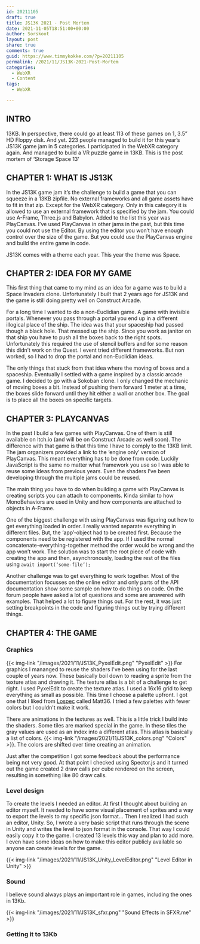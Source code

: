 ```yaml
---
id: 20211105
draft: true
title: JS13K 2021 - Post Mortem
date: 2021-11-05T18:51:00+00:00
author: Sorskoot
layout: post
share: true
comments: true
guid: https://www.timmykokke.com/?p=20211105
permalink: /2021/11/JS13K-2021-Post-Mortem
categories:
  - WebXR
  - Content
tags:
  - WebXR

---
```

## INTRO
13KB. In perspective, there could go at least 113 of these games on 1, 3.5” HD Floppy disk.
And yet. 223 people managed to build it for this year’s JS13K game jam in 5 categories.
I participated in the WebXR category again. And managed to build a VR puzzle game in 13KB.
This is the post mortem of ‘Storage Space 13’

## CHAPTER 1: WHAT IS JS13K
In the JS13K game jam it’s the challenge to build a game that you can squeeze in a 13KB zipfile. No external frameworks and all game assets have to fit in that zip.
Except for the WebXR category. Only in this category it is allowed to use an external framework that is specified by the jam. You could use A-Frame, Three.js and Babylon. Added to the list this year was PlayCanvas. I’ve used PlayCanvas in other jams in the past, but this time you could not use the Editor. By using the editor you won’t have enough control over the size of the game. But you could use the PlayCanvas engine and build the entire game in code.

JS13K comes with a theme each year. This year the theme was Space. 

## CHAPTER 2: IDEA FOR MY GAME
This first thing that came to my mind as an idea for a game was to build a Space Invaders clone. Unfortunately I built that 2 years ago for JS13K and the game is still doing pretty well on Construct Arcade. 

For a long time I wanted to do a non-Euclidian game. A game with invisible portals. Whenever you pass through a portal you end up in a different illogical place of the ship. The idea was that your spaceship had passed though a black hole. That messed up the ship. Since you work as janitor on that ship you have to push all the boxes back to the right spots. Unfortunately this required the use of stencil buffers and for some reason this didn’t work on the Quest. I event tried different frameworks. But non worked, so I had to drop the portal and non-Euclidian ideas.

The only things that stuck from that idea where the moving of boxes and a spaceship. Eventually I settled with a game inspired by a classic arcade game. I decided to go with a Sokoban clone. I only changed the mechanic of moving boxes a bit. Instead of pushing them forward 1 meter at a time, the boxes slide forward until they hit either a wall or another box. The goal is to place all the boxes on specific targets.     

## CHAPTER 3: PLAYCANVAS
In the past I build a few games with PlayCanvas. One of them is still available on Itch.io (and will be on Construct Arcade as well soon). The difference with that game is that this time I have to comply to the 13KB limit. The jam organizers provided a link to the ‘engine only’ version of PlayCanvas. This meant everything has to be done from code. Luckily JavaScript is the same no matter what framework you use so I was able to reuse some ideas from previous years. Even the shaders I’ve been developing through the multiple jams could be reused. 

The main thing you have to do when building a game with PlayCanvas is creating scripts you can attach to components. Kinda similar to how MonoBehaviors are used in Unity and how components are attached to objects in A-Frame. 

One of the biggest challenge with using PlayCanvas was figuring out how to get everything loaded in order. I really wanted separate everything in different files. But, the ‘app’-object had to be created first. Because the components need to be registered with the app. If I used the normal concatenate-everything-together method the order would be wrong and the app won’t work. The solution was to start the root piece of code with creating the app and then, asynchronously, loading the rest of the files using `await import(‘some-file’);`

Another challenge was to get everything to work together. Most of the documentation focusses on the online editor and only parts of the API documentation show some sample on how to do things on code. On the forum people have asked a lot of questions and some are answered with examples. That helped a lot to figure things out. For the rest, it was just setting breakpoints in the code and figuring things out by trying different things. 

## CHAPTER 4: THE GAME

### Graphics
{{< img-link "/images/2021/11/JS13K_PyxelEdit.png" "PyxelEdit" >}}
For graphics I mananged to reuse the shaders I've been using for the last couple of years now. These basically boil down to reading a sprite from the texture atlas and drawing it. The texture atlas is a bit of a challenge to get right. I used PyxelEdit to create the texture atlas. I used a 16x16 grid to keep everything as small as possible. This time I choose a palette upfront. I got one that I liked from [Lospec](https://lospec.com/palette-list/matt36) called Matt36. I tried a few palettes with fewer colors but I couldn't make it work. 

There are animations in the textures as well. This is a little trick I build into the shaders. Some tiles are marked special in the game. In these tiles the gray values are used as an index into a different atlas. This atlas is basically a list of colors. 
 {{< img-link "/images/2021/11/JS13K_colors.png" "Colors" >}}. The colors are shifted over time creating an animation.

Just after the competition I got some feedback about the performance being not very good. At that point I checked using Spector.js and it turned out the game created 2 draw calls per cube rendered on the screen, resulting in something like 80 draw calls.   

###	Level design

To create the levels I needed an editor. At first I thought about building an editor myself. It needed to have some visual placement of sprites and a way to export the levels to my specific json format... Then I realized I had such an editor, Unity. So, I wrote a very basic script that runs through the scene in Unity and writes the level to json format in the console. That way I could easily copy it to the game. I created 13 levels this way and plan to add more. I even have some ideas on how to make this editor publicly available so anyone can create levels for the game.

{{< img-link "/images/2021/11/JS13K_Unity_LevelEditor.png" "Level Editor in Unity" >}}

###	Sound
I believe sound always plays an important role in games, including the ones in 13Kb.

{{< img-link "/images/2021/11/JS13K_sfxr.png" "Sound Effects in SFXR.me" >}}

###	Getting it to 13Kb


